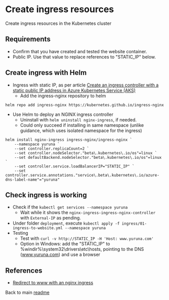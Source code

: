 # Create ingress resources

Create ingress resources in the Kubernetes cluster

## Requirements

- Confirm that you have created and tested the website container.
- Public IP. Use that value to replace references to "STATIC_IP" below.

## Create ingress with Helm

- Ingress with static IP, as per article [Create an ingress controller with a static public IP address in Azure Kubernetes Service (AKS)](https://docs.microsoft.com/en-us/azure/aks/ingress-static-ip)
  - Add the ingress-nginx repository to helm

```shell
helm repo add ingress-nginx https://kubernetes.github.io/ingress-nginx
```

- Use Helm to deploy an NGINX ingress controller
  - Uninstall with `helm uninstall nginx-ingress`, if needed.
  - Could only succeed if installing in same namespace (unlike guidance, which uses isolated namespace for the ingress)

```shell
helm install nginx-ingress ingress-nginx/ingress-nginx `
    --namespace yuruna `
    --set controller.replicaCount=2 `
    --set controller.nodeSelector."beta\.kubernetes\.io/os"=linux `
    --set defaultBackend.nodeSelector."beta\.kubernetes\.io/os"=linux `
    --set controller.service.loadBalancerIP="STATIC_IP" `
    --set controller.service.annotations."service\.beta\.kubernetes\.io/azure-dns-label-name"="yuruna"
```

## Check ingress is working

- Check if the `kubectl get services --namespace yuruna`
  - Wait while it shows the `nginx-ingress-ingress-nginx-controller` with `External-IP` as pending.
- Under folder `deployment`, execute `kubectl apply -f ingress/01-ingress-to-website.yml --namespace yuruna`
- Testing
  - Test with `curl -v http://STATIC_IP -H 'Host: www.yuruna.com'`
  - Option in Windows: add the "STATIC_IP" to %windir%\system32\drivers\etc\hosts, pointing to the DNS (www.yuruna.com) and use a browser

## References

- [Redirect to www with an nginx ingress](https://www.informaticsmatters.com/blog/2020/06/03/redirecting-to-www.html)

Back to main [readme](../README.md)
